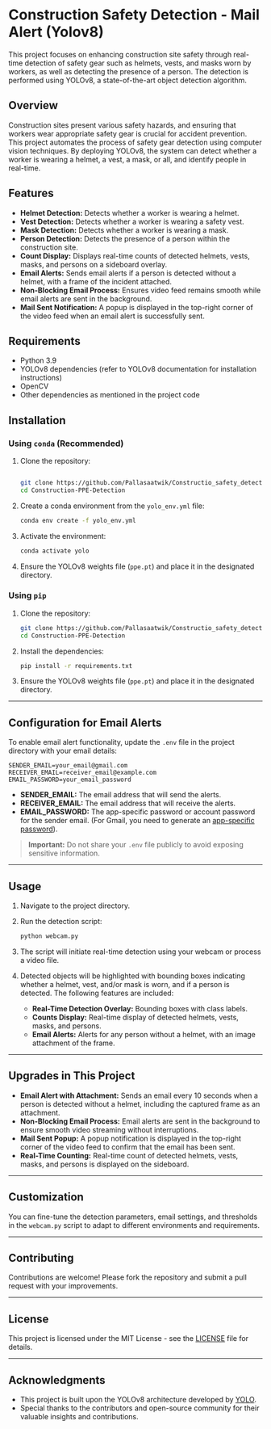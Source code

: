 <!-- [Header Image](Visuals/ppe-public-view.png) -->

# Construction Safety Detection - Mail Alert (Yolov8)

This project focuses on enhancing construction site safety through real-time detection of safety gear such as helmets, vests, and masks worn by workers, as well as detecting the presence of a person. The detection is performed using YOLOv8, a state-of-the-art object detection algorithm.


## Overview

Construction sites present various safety hazards, and ensuring that workers wear appropriate safety gear is crucial for accident prevention. This project automates the process of safety gear detection using computer vision techniques. By deploying YOLOv8, the system can detect whether a worker is wearing a helmet, a vest, a mask, or all, and identify people in real-time.

## Features

- **Helmet Detection:** Detects whether a worker is wearing a helmet.
- **Vest Detection:** Detects whether a worker is wearing a safety vest.
- **Mask Detection:** Detects whether a worker is wearing a mask.
- **Person Detection:** Detects the presence of a person within the construction site.
- **Count Display:** Displays real-time counts of detected helmets, vests, masks, and persons on a sideboard overlay.
- **Email Alerts:** Sends email alerts if a person is detected without a helmet, with a frame of the incident attached.
- **Non-Blocking Email Process:** Ensures video feed remains smooth while email alerts are sent in the background.
- **Mail Sent Notification:** A popup is displayed in the top-right corner of the video feed when an email alert is successfully sent.

## Requirements

- Python 3.9
- YOLOv8 dependencies (refer to YOLOv8 documentation for installation instructions)
- OpenCV
- Other dependencies as mentioned in the project code

## Installation

### Using `conda` (Recommended)

1. Clone the repository:

    ```bash
    
    git clone https://github.com/Pallasaatwik/Constructio_safety_detection_yolo.git
    cd Construction-PPE-Detection
    ```

2. Create a conda environment from the `yolo_env.yml` file:

    ```bash
    conda env create -f yolo_env.yml
    ```

3. Activate the environment:

    ```bash
    conda activate yolo
    ```

4. Ensure the YOLOv8 weights file (`ppe.pt`) and place it in the designated directory.

### Using `pip`

1. Clone the repository:

    ```bash
    git clone https://github.com/Pallasaatwik/Constructio_safety_detection_yolo.git
    cd Construction-PPE-Detection
    ```

2. Install the dependencies:

    ```bash
    pip install -r requirements.txt
    ```

3. Ensure the YOLOv8 weights file (`ppe.pt`) and place it in the designated directory.

---

## Configuration for Email Alerts

To enable email alert functionality, update the `.env` file in the project directory with your email details:

```text
SENDER_EMAIL=your_email@gmail.com
RECEIVER_EMAIL=receiver_email@example.com
EMAIL_PASSWORD=your_email_password
```

- **SENDER_EMAIL:** The email address that will send the alerts.
- **RECEIVER_EMAIL:** The email address that will receive the alerts.
- **EMAIL_PASSWORD:** The app-specific password or account password for the sender email. (For Gmail, you need to generate an [app-specific password](https://support.google.com/accounts/answer/185833?hl=en)).

> **Important:** Do not share your `.env` file publicly to avoid exposing sensitive information.

---

## Usage

1. Navigate to the project directory.

2. Run the detection script:

    ```bash
    python webcam.py
    ```

3. The script will initiate real-time detection using your webcam or process a video file.

4. Detected objects will be highlighted with bounding boxes indicating whether a helmet, vest, and/or mask is worn, and if a person is detected. The following features are included:

    - **Real-Time Detection Overlay:** Bounding boxes with class labels.
    - **Counts Display:** Real-time display of detected helmets, vests, masks, and persons.
    - **Email Alerts:** Alerts for any person without a helmet, with an image attachment of the frame.

---

## Upgrades in This Project

- **Email Alert with Attachment:** Sends an email every 10 seconds when a person is detected without a helmet, including the captured frame as an attachment.
- **Non-Blocking Email Process:** Email alerts are sent in the background to ensure smooth video streaming without interruptions.
- **Mail Sent Popup:** A popup notification is displayed in the top-right corner of the video feed to confirm that the email has been sent.
- **Real-Time Counting:** Real-time count of detected helmets, vests, masks, and persons is displayed on the sideboard.

---

## Customization

You can fine-tune the detection parameters, email settings, and thresholds in the `webcam.py` script to adapt to different environments and requirements.

---

## Contributing

Contributions are welcome! Please fork the repository and submit a pull request with your improvements.

---

## License

This project is licensed under the MIT License - see the [LICENSE](LICENSE) file for details.

---

## Acknowledgments

- This project is built upon the YOLOv8 architecture developed by [YOLO](https://github.com/AlexeyAB/darknet).
- Special thanks to the contributors and open-source community for their valuable insights and contributions.
